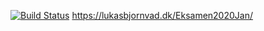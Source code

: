[![Build Status](https://travis-ci.com/Lukas-bjornvad/Lukas14-01-2020.svg?branch=master)](https://travis-ci.com/Lukas-bjornvad/Lukas14-01-2020)
https://lukasbjornvad.dk/Eksamen2020Jan/
